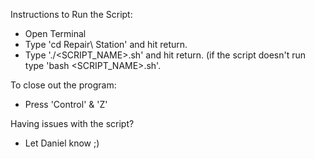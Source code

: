 Instructions to Run the Script:

- Open Terminal 
- Type 'cd Repair\ Station' and hit return.
- Type './<SCRIPT_NAME>.sh' and hit return. (if the script doesn't run type 'bash <SCRIPT_NAME>.sh'. 

To close out the program:
- Press 'Control' & 'Z' 


Having issues with the script? 
- Let Daniel know ;)
